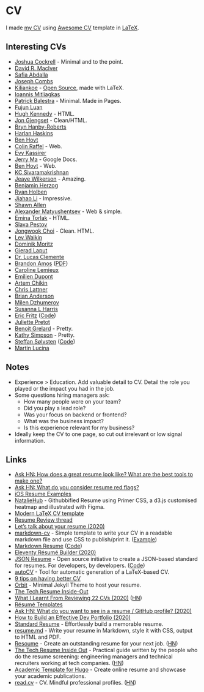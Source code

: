 # CV

I made [my CV](http://nikitavoloboev.xyz/cv.pdf) using [Awesome CV](https://github.com/posquit0/Awesome-CV) template in [LaTeX](https://github.com/nikitavoloboev/cv).

## Interesting CVs

- [Joshua Cockrell](http://joshcockrell.com/joshua_cockrell_resume.pdf) - Minimal and to the point.
- [David R. MacIver](https://www.drmaciver.com/cv/)
- [Safia Abdalla](https://cloudup.com/cqozUYp889k)
- [Joseph Combs](https://www.josephecombs.com/resume/)
- [Kiliankoe](http://kilian.io/assets/files/cv.pdf) - [Open Source](https://github.com/kiliankoe/cv), made with LaTeX.
- [Ioannis Mitliagkas](http://mitliagkas.github.io/cv.pdf)
- [Patrick Balestra](https://patrickbalestra.com/CV.pdf) - Minimal. Made in Pages.
- [Fujun Luan](http://www.cs.cornell.edu/~fujun/files/Fujun_cv.pdf)
- [Hugh Kennedy](http://hughsk.io/resume/) - HTML.
- [Jon Gjengset](https://thesquareplanet.com/cv/) - Clean/HTML.
- [Bryn Hanby-Roberts](http://bryn.co.uk/cv.pdf)
- [Harlan Haskins](https://www.harlanhaskins.com/files/Resume.pdf)
- [Ben Hoyt](http://benhoyt.com/cv/)
- [Colin Raffel](http://colinraffel.com/cv.html) - Web.
- [Evy Kassirer](http://www.evykassirer.com/resume)
- [Jerry Ma](https://docs.google.com/document/d/1F16GPu8A0TV1esJHrl9gA5o21OPRLG58kSxdi6dG_48/edit) - Google Docs.
- [Ben Hoyt](https://benhoyt.com/cv/) - Web.
- [KC Sivaramakrishnan](http://kcsrk.info/cv/cv.pdf)
- [Jeaye Wilkerson](https://jeaye.com/resume.pdf) - Amazing.
- [Benjamin Herzog](https://blog.benchr.de/cv.pdf)
- [Ryan Holben](https://ryan-holben.github.io/assets/pdf/Resume.pdf)
- [Jiahao Li](http://ljh.me/resume/) - Impressive.
- [Shawn Allen](http://secularproducts.com/cv/)
- [Alexander Matyushentsev](https://alexmt.github.io/resume/) - Web & simple.
- [Emina Torlak](https://homes.cs.washington.edu/~emina/cv.html) - HTML.
- [Slava Pestov](https://docs.google.com/document/d/17IddUbocCQhmx_mCcycij6Dmmn-c0ReZqLWzY-idt-Q/edit)
- [Jongwook Choi](https://wook.kr/cv.html) - Clean. HTML.
- [Lev Walkin](http://lionet.info/CV)
- [Dominik Moritz](https://www.domoritz.de/cv/)
- [Gierad Laput](https://www.gierad.com/cv/GieradLaput-CVWeb.pdf)
- [Dr. Lucas Clemente](https://clemente.io/)
- [Brandon Amos](http://bamos.github.io/) ([PDF](http://bamos.github.io/data/cv.pdf))
- [Caroline Lemieux](https://www.carolemieux.com/caroline-lemieux-resume.pdf)
- [Emilien Dupont](https://emiliendupont.github.io/resume/)
- [Artem Chikin](https://github.com/artemcm/CV/blob/master/cv.pdf)
- [Chris Lattner](http://nondot.org/sabre/Resume.html)
- [Brian Anderson](https://brson.github.io/resume.html)
- [Milen Dzhumerov](https://milen.me/resume/)
- [Susanna L Harris](https://docs.google.com/document/d/1_uXzFgsX3xIgseeIuqO7xa57HoBA_IT1Zabm2PYMPLw/edit)
- [Eric Fritz](https://eric-fritz.com/resume/) ([Code](https://github.com/efritz/resume))
- [Juliette Pretot](https://jul.sh/career)
- [Benoit Grelard](https://benoit.works/cv) - Pretty.
- [Kathy Simpson](http://www.kathy.pm/cv) - Pretty.
- [Steffan Sølvsten](https://ssoelvsten.github.io/) ([Code](https://github.com/SSoelvsten/SSoelvsten.github.io))
- [Martin Lucina](https://lucina.net/cv:lucina)

## Notes

- Experience > Education. Add valuable detail to CV. Detail the role you played or the impact you had in the job.
- Some questions hiring managers ask:
  - How many people were on your team?
  - Did you play a lead role?
  - Was your focus on backend or frontend?
  - What was the business impact?
  - Is this experience relevant for my business?
- Ideally keep the CV to one page, so cut out irrelevant or low signal information.

## Links

- [Ask HN: How does a great resume look like? What are the best tools to make one?](https://news.ycombinator.com/item?id=16659255)
- [Ask HN: What do you consider resume red flags?](https://news.ycombinator.com/item?id=16982575)
- [iOS Resume Examples](https://www.raywenderlich.com/54029/ios-developer-resume-examples)
- [NatalieHub](https://github.com/nataliemarleny/nataliemarleny.github.io) - Githubbified Resume using Primer CSS, a d3.js customised heatmap and illustrated with Figma.
- [Modern LaTeX CV template](https://github.com/fanzeyi/cv)
- [Resume Review thread](https://dev.to/kaydacode/resume-review-1oei)
- [Let’s talk about your resume (2020)](https://hugogiraudel.com/2020/01/13/lets-talk-about-your-resume/)
- [markdown-cv](https://github.com/elipapa/markdown-cv) - Simple template to write your CV in a readable markdown file and use CSS to publish/print it. ([Example](https://elipapa.github.io/mycv/extended))
- [Markdown Resume](http://mszep.github.io/pandoc_resume/) ([Code](https://github.com/mszep/pandoc_resume))
- [Eleventy Résumé Builder (2020)](https://mxb.dev/blog/eleventy-resume-builder/)
- [JSON Resume](https://jsonresume.org/) - Open source initiative to create a JSON-based standard for resumes. For developers, by developers. ([Code](https://github.com/jsonresume/resume-schema))
- [autoCV](https://github.com/poldrack/autoCV) - Tool for automatic generation of a LaTeX-based CV.
- [9 tips on having better CV](https://twitter.com/GergelyOrosz/status/1266449238126399491)
- [Orbit](https://github.com/sharu725/online-cv) - Minimal Jekyll Theme to host your resume.
- [The Tech Resume Inside-Out](https://www.thetechinterview.com/)
- [What I Learnt From Reviewing 22 CVs (2020)](https://youknowfordevs.com/2020/07/04/what-i-learnt-from-reviewing-22-cvs.html) ([HN](https://news.ycombinator.com/item?id=23757585))
- [Résumé Templates](https://www.figma.com/community/file/827002814255067977)
- [Ask HN: What do you want to see in a resume / GitHub profile? (2020)](https://news.ycombinator.com/item?id=23780236)
- [How to Build an Effective Dev Portfolio (2020)](https://joshwcomeau.com/effective-portfolio/)
- [Standard Resume](https://standardresume.co/) - Effortlessly build a memorable resume.
- [resume.md](https://github.com/williamsmj/resume.md) - Write your resume in Markdown, style it with CSS, output to HTML and PDF.
- [Resoume](https://resoume.com/) - Create an outstanding resume for your next job. ([HN](https://news.ycombinator.com/item?id=24752932))
- [The Tech Resume Inside Out](https://thetechresume.com/) - Practical guide written by the people who do the resume screening: engineering managers and technical recruiters working at tech companies. ([HN](https://news.ycombinator.com/item?id=24777640))
- [Academic Template for Hugo](https://github.com/wowchemy/starter-academic) - Create online resume and showcase your academic publications.
- [read.cv](https://read.cv/) - CV. Mindful professional profiles. ([HN](https://news.ycombinator.com/item?id=25634192))
